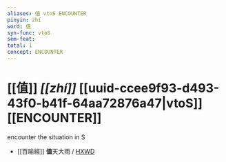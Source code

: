 ```yaml
---
aliases: 值 vtoS ENCOUNTER
pinyin: zhí
word: 值
syn-func: vtoS
sem-feat: 
total: 1
concept: ENCOUNTER 
---
```

# [[值]] *[[zhí]]*  [[uuid-ccee9f93-d493-43f0-b41f-64aa72876a47|vtoS]] [[ENCOUNTER]]
encounter the situation in S
 - [[百喻經]] **值**天大雨 / [HXWD](https://hxwd.org/textview.html?location=KR6b0066_T_004-0554b.17)